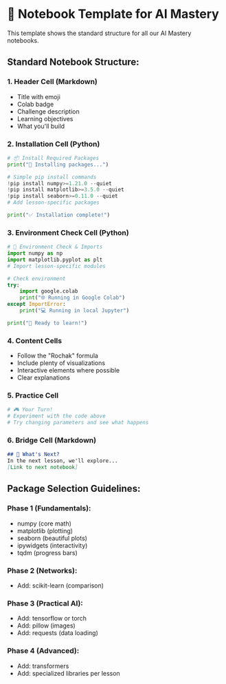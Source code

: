 # 📝 Notebook Template for AI Mastery

This template shows the standard structure for all our AI Mastery notebooks.

## Standard Notebook Structure:

### 1. Header Cell (Markdown)
- Title with emoji
- Colab badge
- Challenge description
- Learning objectives
- What you'll build

### 2. Installation Cell (Python)
```python
# 📦 Install Required Packages
print("🚀 Installing packages...")

# Simple pip install commands
!pip install numpy>=1.21.0 --quiet
!pip install matplotlib>=3.5.0 --quiet
!pip install seaborn>=0.11.0 --quiet
# Add lesson-specific packages

print("✅ Installation complete!")
```

### 3. Environment Check Cell (Python)
```python
# 🔧 Environment Check & Imports
import numpy as np
import matplotlib.pyplot as plt
# Import lesson-specific modules

# Check environment
try:
    import google.colab
    print("🌐 Running in Google Colab")
except ImportError:
    print("💻 Running in local Jupyter")

print("🚀 Ready to learn!")
```

### 4. Content Cells
- Follow the "Rochak" formula
- Include plenty of visualizations
- Interactive elements where possible
- Clear explanations

### 5. Practice Cell
```python
# 🎮 Your Turn! 
# Experiment with the code above
# Try changing parameters and see what happens
```

### 6. Bridge Cell (Markdown)
```markdown
## 🌉 What's Next?
In the next lesson, we'll explore...
[Link to next notebook]
```

## Package Selection Guidelines:

### Phase 1 (Fundamentals):
- numpy (core math)
- matplotlib (plotting)  
- seaborn (beautiful plots)
- ipywidgets (interactivity)
- tqdm (progress bars)

### Phase 2 (Networks):
- Add: scikit-learn (comparison)

### Phase 3 (Practical AI):  
- Add: tensorflow or torch
- Add: pillow (images)
- Add: requests (data loading)

### Phase 4 (Advanced):
- Add: transformers
- Add: specialized libraries per lesson
